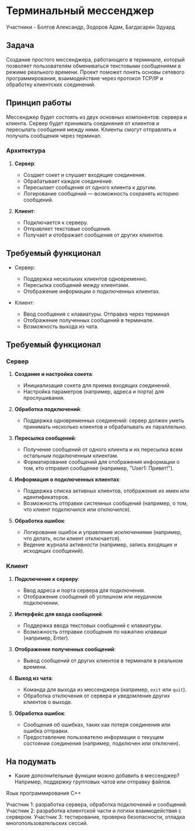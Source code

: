 # Терминальный мессенджер
Участники - Болгов Александр, Зодоров Адам, Багдасарян Эдуард
## Задача 

Создание простого мессенджера, работающего в терминале, который позволяет пользователям обмениваться текстовыми сообщениями в режиме реального времени. Проект поможет понять основы сетевого программирования, взаимодействие через протокол TCP/IP и обработку клиентских соединений.

## Принцип работы

Мессенджер будет состоять из двух основных компонентов: сервера и клиента. Сервер будет принимать соединения от клиентов и пересылать сообщения между ними. Клиенты смогут отправлять и получать сообщения через терминал.

### Архитектура

1. **Сервер**:
    - Создает сокет и слушает входящие соединения.
    - Обрабатывает каждое соединение. 
    - Пересылает сообщения от одного клиента к другим.
    - Логирование сообщений — возможность сохранять историю сообщений.


2. **Клиент**:
    - Подключается к серверу.
    - Отправляет текстовые сообщения.
    - Получает и отображает сообщения от других клиентов.

## Требуемый функционал

- Сервер:
    - Поддержка нескольких клиентов одновременно.
    - Пересылка сообщений между клиентами.
    - Отображение информации о подключенных клиентах.

- Клиент:
    - Ввод сообщения с клавиатуры. Отправка через терминал
    - Отображение полученных сообщений в терминале.
    - Возможность выхода из чата.

## Требуемый функционал

### Сервер

1. **Создание и настройка сокета**:
    - Инициализация сокета для приема входящих соединений.
    - Настройка параметров (например, адреса и порта) для прослушивания.

2. **Обработка подключений**:
    - Поддержка одновременных соединений: сервер должен уметь принимать несколько клиентов и обрабатывать их параллельно.

3. **Пересылка сообщений**:
    - Получение сообщений от одного клиента и их пересылка всем остальным подключенным клиентам.
    - Форматирование сообщений для отображения информации о том, кто отправил сообщение (например, "User1: Привет!").

4. **Информация о подключенных клиентах**:
    - Поддержка списка активных клиентов, отображение их имен или идентификаторов.
    - Возможность отправки системных сообщений (например, о том, что клиент подключился или отключился).

5. **Обработка ошибок**:
    - Логирование ошибок и управление исключениями (например, что делать, если клиент отключается).
    - Ведение журнала активности (например, запись входящих и исходящих сообщений).
### Клиент

1. **Подключение к серверу**:
    - Ввод адреса и порта сервера для подключения.
    - Отображение сообщений об успешном или неудачном подключении.

2. **Интерфейс для ввода сообщений**:
    - Поддержка ввода текстовых сообщений с клавиатуры.
    - Возможность отправки сообщения по нажатию клавиши (например, Enter).

3. **Отображение полученных сообщений**:
    - Вывод сообщений от других клиентов в терминале в реальном времени.

4. **Выход из чата**:
    - Команда для выхода из мессенджера (например, `exit` или `quit`).
    - Обработка отключения от сервера и уведомление других клиентов о выходе.

5. **Обработка ошибок**:
    - Сообщения об ошибках, таких как потеря соединения или ошибка отправки.
    - Предоставление пользователю информации о текущем состоянии соединения (например, подключен или отключен).

## На подумать

- Какие дополнительные функции можно добавить в мессенджер? Например, поддержку групповых чатов или отправку файлов.

Язык программирования C++

Участник 1: разработка сервера, обработка подключений и сообщений.
Участник 2: разработка клиентской части и логики взаимодействия с сервером.
Участник 3: тестирование, проверка безопасности, отладка многопользовательских сессий.


